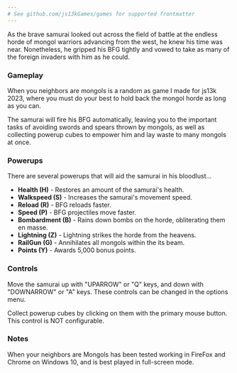 ```yaml
---
# See github.com/js13kGames/games for supported frontmatter
---
```

As the brave samurai looked out across the field of battle at the endless horde of mongol warriors advancing from the west, he knew his time was near. Nonetheless, he gripped his BFG tightly and vowed to take as many of the foreign invaders with him as he could. 

### Gameplay
When you neighbors are mongols is a random as game I made for js13k 2023, where you must do your best to hold back the mongol horde as long as you can. 

The samurai will fire his BFG automatically, leaving you to the important tasks of avoiding swords and spears thrown by mongols, as well as collecting powerup cubes to empower him and lay waste to many mongols at once. 

### Powerups
There are several powerups that will aid the samurai in his bloodlust... 

- **Health (H)** - Restores an amount of the samurai's health. 
- **Walkspeed (S)** - Increases the samurai's movement speed. 
- **Reload (R)** - BFG reloads faster. 
- **Speed (P)** - BFG projectiles move faster. 
- **Bombardment (B)** - Rains down bombs on the horde, obliterating them en masse. 
- **Lightning (Z)** - Lightning strikes the horde from the heavens. 
- **RailGun (G)** - Annihilates all mongols within the its beam. 
- **Points (Y)** - Awards 5,000 bonus points. 

### Controls
Move the samurai up with "UPARROW" or "Q" keys, and down with "DOWNARROW" or "A" keys. These controls can be changed in the options menu. 

Collect powerup cubes by clicking on them with the primary mouse button. This control is NOT configurable. 


### Notes
When your neighbors are Mongols has been tested working in FireFox and Chrome on Windows 10, and is best played in full-screen mode.

